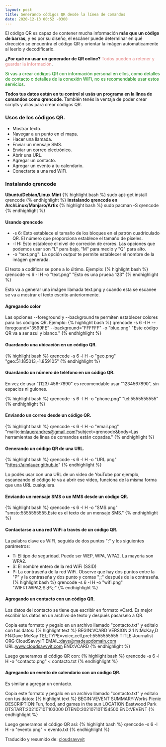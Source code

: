 ```yaml
---
layout: post
title: Generando códigos QR desde la línea de comandos
date: 2020-12-13 00:52 -0300
---
```


El código QR es capaz de contener mucha información **más que un código de barras**,
y es por su diseño, el escáner puede determinar en qué dirección se encuentra el
código QR y orientar la imágen automáticamente al leerlo y decodificarlo.

**¿Por qué no usar un generador de QR online?** <span style="color: #e48484;">Todos pueden
a retener y guardar la información</span>.

<span style="color: green">Si vas a crear códigos QR con información personal
en ellos, como detalles de contacto o detalles de la conexión WiFi, no 
es recomendable usar estos servicios</span>.

**Todos tus datos están en tu control si usás un programa en la línea de comandos
como qrencode**. También tenés la ventaja de poder crear scripts y alias para crear códigos QR.

### Usos de los códigos QR.

* Mostrar texto.
* Navegar a un punto en el mapa.
* Hacer una llamada.
* Enviar un mensaje SMS.
* Enviar un correo electrónico.
* Abrir una URL.
* Agregar un contacto.
* Agregar un evento a tu calendario.
* Conectarte a una red WiFi.

### Instalando qrencode
**Ubuntu/Debian/Linux Mint**
{% highlight bash %}
sudo apt-get install qrencode
{% endhighlight %}
**Instalando qrencode en ArchLinux/Manjaro/Artix**
{% highlight bash %}
sudo pacman -S qrencode
{% endhighlight %}

#### Usando qrencode

* -s 6: Esto establece el tamaño de los bloques en el patrón cuadriculado QR. El número
que proporciona establece el tamaño de píxeles.
* -l H: Esto establece el nivel de correción de erores. Las opciones que podemos usar
son "L" para bajo, "M" para medio y "Q" para alto.
* -o "text.png": La opción *output* te permite establecer el nombre de la imágen generada.

El texto a codificar se pone a lo último. Ejemplo: 
{% highlight bash %}
qrencode -s 6 -l H -o "text.png" "Esto es una prueba 123"
{% endhighlight %}

Esto va a generar una imágen llamada text.png y cuando esta se escanee se va a mostrar
el texto escrito anteriormente.

#### Agregando color

Las opciones \-\-foreground y \-\-background te permiten establecer colores 
para los códigos QR. Ejemplo:
{% highlight bash %}
qrencode -s 6 -l H --foregound="3599FE" --background="FFFFFF" -o "blue.png" "Este código QR va a ser azul y blanco."
{% endhighlight %}

#### Guardando una ubicación en un código QR.

{% highlight bash %}
qrencode -s 6 -l H -o "geo.png" "geo:51.185013,-1.859105"
{% endhighlight %}

#### Guardando un número de teléfono en un código QR.
En vez de usar "(123) 456-7890" es recomendable usar "1234567890", sin espacios ni guiones.

{% highlight bash %}
qrencode -s 6 -l H -o "phone.png" "tel:5555555555"
{% endhighlight %}

#### Enviando un correo desde un código QR.

{% highlight bash %}
qrencode -s 6 -l H -o "email.png" "mailto:imlauerandres@gmail.com?subject=qrencode&body=Las herramientas de línea de comandos están copadas."
{% endhighlight %}

#### Generando un código QR de una URL.

{% highlight bash %}
qrencode -s 6 -l H -o "URL.png" "https://aimlauer.github.io"
{% endhighlight %}

Lo podés usar con una URL de un video de YouTube por ejemplo, escaneando el código 
te va a abrir ese video, funciona de la misma forma que una URL cualquiera.

#### Enviando un mensaje SMS o un MMS desde un código QR.
{% highlight bash %}
qrencode -s 6 -l H -o "SMS.png" "smsto:5555555555,Este es el texto de un mensaje SMS."
{% endhighlight %}

#### Contactarse a una red WiFi a través de un código QR.
La palabra clave es WIFI, seguida de dos puntos ":" y los siguientes parámetros:
* T: El tipo de seguridad. Puede ser WEP, WPA, WPA2. La mayoría son WPA2.
* S: El nombre entero de la red WiFi (SSID)
* P: La contraseña de la red WiFi. Observe que hay dos puntos entre la "P" y la contraseña
y dos punto y comas ";;" después de la contraseña.
{% highlight bash %}
qrencode -s 6 -l H -o "wifi.png" "WIFI:T:WPA2;S:<SSID>;P:<PSWD>;;"
{% endhighlight %}

#### Agregando un contacto con un código QR.

Los datos del contacto se tiene que escribir en formato vCard.
Es mejor escribir los datos en un archivo de texto y después pasarselo a QR.

Copia este formato y pegalo en un archivo llamado "contacto.txt" y editalo con tus datos:
{% highlight text %}
BEGIN:VCARD
VERSION:2.1
N:McKay,D
FN:Dave McKay
TEL;TYPE=voice,cell,pref:5555555555
TITLE:Journalist
ORG:CloudSavvyIT
EMAIL:dave@madeupdomain.com
URL:www.cloudsavvyit.com
END:VCARD
{% endhighlight %}

Luego generamos el código QR con:
{% highlight bash %}
qrencode -s 6 -l H -o "contacto.png" < contacto.txt
{% endhighlight %}

#### Agregando un evento de calendario con un código QR.

Es similar a agregar un contacto.

Copia este formato y pegalo en un archivo llamado "contacto.txt" y editalo con tus datos:
{% highlight text %}
BEGIN:VEVENT
SUMMARY:Works Picnic
DESCRIPTION:Fun, food, and games in the sun
LOCATION:Eastwood Park
DTSTART:20210710T103000
DTEND:20210710T154500
END:VEVENT
{% endhighlight %}

Luego generamos el código QR así:
{% highlight bash %}
qrencode -s 6 -l H -o "evento.png" < evento.txt
{% endhighlight %}

Traducido y resumido de: [cloudsavvyit](https://www.cloudsavvyit.com/8382/how-to-create-qr-codes-from-the-linux-command-line/)
